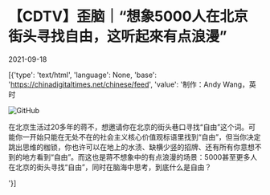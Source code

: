 # 【CDTV】歪脑｜“想象5000人在北京街头寻找自由，这听起來有点浪漫”

2021-09-18

[{'type': 'text/html', 'language': None, 'base': 'https://chinadigitaltimes.net/chinese/feed', 'value': '制作：Andy Wang，英时

![GitHub](https://chinadigitaltimes.net/chinese/files/2021/09/Screen-Shot-2021-09-17-at-3.54.19-PM-300x154.png)

在北京生活过20多年的蒋不，想邀请你在北京的街头巷口寻找“自由”这个词。可能你一开始只能在无处不在的社会主义核心价值观标语里找到“自由”，但当你决定跳出思维的枷锁，你也许可以在地上的水渍、缺横少竖的招牌、还有所有你意想不到的地方看到“自由”。而这也是蒋不想象中的有点浪漫的场景：5000甚至更多人在北京的街头寻找“自由”，同时在脑海中思考，到底什么是自由？

'}]